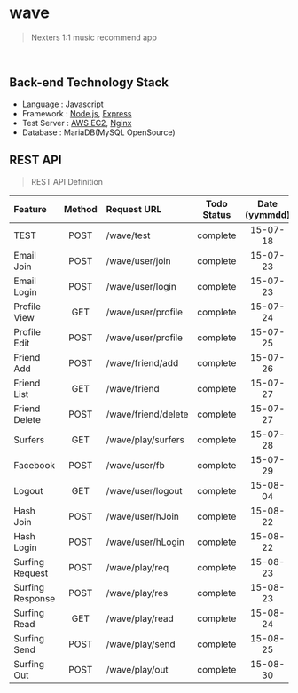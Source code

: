 # wave
> Nexters 1:1 music recommend app

&nbsp;

## Back-end Technology Stack
  
- Language : Javascript
- Framework : [Node.js](https://nodejs.org/), [Express](http://expressjs.com/)
- Test Server : [AWS EC2](http://aws.amazon.com/ko/ec2/), [Nginx](http://nginx.org/) 
- Database : MariaDB(MySQL OpenSource)

## REST API 
> REST API Definition

| Feature |	Method	| Request URL | Todo Status | Date (yymmdd) |
| :------------ |	:-------:	| :-----------------| :--------: | :----: |
| TEST |	POST	| /wave/test | complete | 15-07-18  |
| Email Join |	POST	| /wave/user/join | complete | 15-07-23  |
| Email Login |	POST	| /wave/user/login | complete | 15-07-23  |
| Profile View |	GET	| /wave/user/profile | complete | 15-07-24  |
| Profile Edit |	POST	| /wave/user/profile | complete | 15-07-25  |
| Friend Add |	POST	| /wave/friend/add | complete | 15-07-26  |
| Friend List |	GET	| /wave/friend | complete | 15-07-27  |
| Friend Delete |	POST	| /wave/friend/delete | complete | 15-07-27  |
| Surfers |	GET	| /wave/play/surfers | complete | 15-07-28  |
| Facebook |	POST	| /wave/user/fb | complete | 15-07-29  |
| Logout |	GET	| /wave/user/logout | complete | 15-08-04  |
| Hash Join |	POST	| /wave/user/hJoin | complete | 15-08-22  |
| Hash Login |	POST	| /wave/user/hLogin | complete | 15-08-22  |
| Surfing Request |	POST	| /wave/play/req | complete | 15-08-23  |
| Surfing Response |	POST	| /wave/play/res | complete | 15-08-23  |
| Surfing Read |	GET	| /wave/play/read | complete | 15-08-24  |
| Surfing Send |	POST	| /wave/play/send | complete | 15-08-25  |
| Surfing Out |	POST	| /wave/play/out | complete | 15-08-30  |